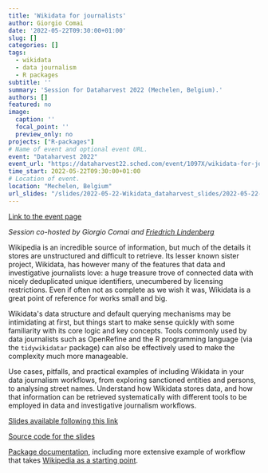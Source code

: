```yaml
---
title: 'Wikidata for journalists'
author: Giorgio Comai
date: '2022-05-22T09:30:00+01:00'
slug: []
categories: []
tags:
  - wikidata
  - data journalism
  - R packages
subtitle: ''
summary: 'Session for Dataharvest 2022 (Mechelen, Belgium).'
authors: []
featured: no
image:
  caption: ''
  focal_point: ''
  preview_only: no
projects: ["R-packages"]
# Name of event and optional event URL.
event: "Dataharvest 2022"
event_url: "https://dataharvest22.sched.com/event/1097X/wikidata-for-journalists?iframe=no"
time_start: 2022-05-22T09:30:00+01:00
# Location of event.
location: "Mechelen, Belgium"
url_slides: "/slides/2022-05-22-Wikidata_dataharvest_slides/2022-05-22-dataharvest_wikidata.html"
---
```

[Link to the event page](https://dataharvest22.sched.com/event/1097X/wikidata-for-journalists?iframe=no)

_Session co-hosted by Giorgio Comai and [Friedrich Lindenberg](https://pudo.org/)_

Wikipedia is an incredible source of information, but much of the details it stores are unstructured and difficult to retrieve. Its lesser known sister project, Wikidata, has however many of the features that data and investigative journalists love: a huge treasure trove of connected data with nicely deduplicated unique identifiers, unecumbered by licensing restrictions. Even if often not as complete as we wish it was, Wikidata is a great point of reference for works small and big.

Wikidata's data structure and default querying mechanisms may be intimidating at first, but things start to make sense quickly with some familiarity with its core logic and key concepts. Tools commonly used by data journalists such as OpenRefine and the R programming language (via the `tidywikidatar` package) can also be effectively used to make the complexity much more manageable.

Use cases, pitfalls, and practical examples of including Wikidata in your data journalism workflows, from exploring sanctioned entities and persons, to analysing street names. Understand how Wikidata stores data, and how that information can be retrieved systematically with different tools to be employed in data and investigative journalism workflows.

[Slides available following this link](/slides/2022-05-22-Wikidata_dataharvest_slides/2022-05-22-dataharvest_wikidata.html)

[Source code for the slides](/slides/2022-05-22-Wikidata_dataharvest_slides/2022-05-22-dataharvest_wikidata.Rmd)


[Package documentation](https://edjnet.github.io/tidywikidatar/), including more extensive example of workflow that takes [Wikipedia as a starting point](https://edjnet.github.io/tidywikidatar/articles/wikipedia_start.html).